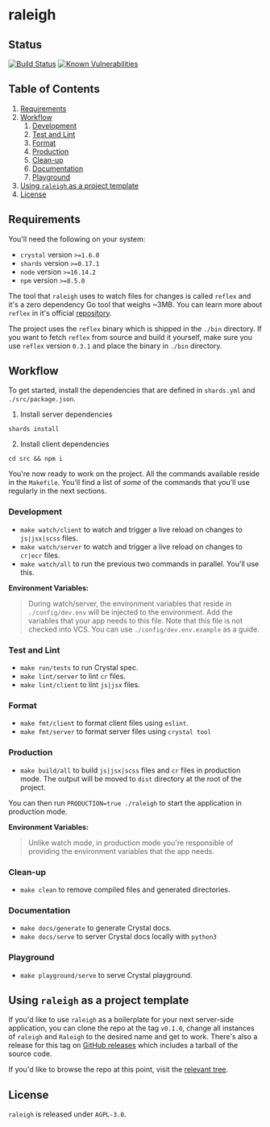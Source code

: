 # raleigh

## Status

[![Build Status](https://dl.circleci.com/status-badge/img/gh/sourceweaver/raleigh/tree/master.svg?style=shield)](https://dl.circleci.com/status-badge/redirect/gh/sourceweaver/raleigh/tree/master)
[![Known Vulnerabilities](https://snyk.io/test/github/sourceweaver/raleigh/badge.svg?targetFile=src/package.json)](https://snyk.io/test/github/sourceweaver/raleigh?targetFile=package.json)

## Table of Contents

1. [Requirements](#requirements)
2. [Workflow](#workflow)
   1. [Development](#development)
   2. [Test and Lint](#test-and-lint)
   3. [Format](#format)
   4. [Production](#production)
   5. [Clean-up](#clean-up)
   6. [Documentation](#documentation)
   7. [Playground](#playground)
3. [Using `raleigh` as a project template](#using-raleigh-as-a-project-template)
4. [License](#license)

## Requirements

You'll need the following on your system:

+ `crystal` version `>=1.6.0`
+ `shards` version `>=0.17.1`
+ `node` version `>=16.14.2`
+ `npm` version `>=8.5.0`

The tool that `raleigh` uses to watch files for changes is called `reflex` and it's a zero
dependency Go tool that weighs ~3MB. You can learn more about `reflex` in it's official
[repository](https://github.com/cespare/reflex).

The project uses the `reflex` binary which is shipped in the `./bin` directory. If you
want to fetch `reflex` from source and build it yourself, make sure you use `reflex` version `0.3.1`
and place the binary in `./bin` directory.

## Workflow

To get started, install the dependencies that are defined in `shards.yml` and `./src/package.json`.

1. Install server dependencies

``` shell
shards install
```

2. Install client dependencies

``` shell
cd src && npm i
```


You're now ready to work on the project. All the commands available reside in the `Makefile`. You'll find
a list of *some* of the commands that you'll use regularly in the next sections.

### Development

+ `make watch/client` to watch and trigger a live reload on changes to `js|jsx|scss` files.
+ `make watch/server` to watch and trigger a live reload on changes to `cr|ecr` files.
+ `make watch/all` to run the previous two commands in parallel. You'll use this.

**Environment Variables:**
> During watch/server, the environment variables that reside in `./config/dev.env` will be
> injected to the environment. Add the variables that your app needs to this file. Note that this file
> is not checked into VCS. You can use `./config/dev.env.example` as a guide.

### Test and Lint

+ `make run/tests` to run Crystal spec.
+ `make lint/server` to lint `cr` files.
+ `make lint/client` to lint `js|jsx` files.

### Format

+ `make fmt/client` to format client files using `eslint`.
+ `make fmt/server` to format server files using `crystal tool`

### Production

+ `make build/all` to build `js|jsx|scss` files and `cr` files in production mode. The output will be moved to
`dist` directory at the root of the project.

You can then run `PRODUCTION=true ./raleigh` to start the application in production mode.

**Environment Variables:**
> Unlike watch mode, in production mode you're responsible of providing the environment variables
> that the app needs.

### Clean-up

+ `make clean` to remove compiled files and generated directories.

### Documentation

+ `make docs/generate` to generate Crystal docs.
+ `make docs/serve` to server Crystal docs locally with `python3`

### Playground

+ `make playground/serve` to serve Crystal playground.

## Using `raleigh` as a project template

If you'd like to use `raleigh` as a boilerplate for your next server-side application, you can clone the repo at the
tag `v0.1.0`, change all instances of `raleigh` and `Raleigh` to the desired name and get to work. There's also a
release for this tag on [GitHub releases](https://github.com/sourceweaver/raleigh/releases/tag/v0.1.0) which includes a tarball of the source code.

If you'd like to browse the repo at this point, visit the [relevant tree](https://github.com/sourceweaver/raleigh/tree/2facc47c22e8780ff794464c0f86310b4a49607b).

## License

`raleigh` is released under `AGPL-3.0`.
